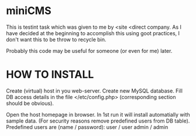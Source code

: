 miniCMS
=======

This is testint task which was given to me by &lt;site &lt;direct company.
As I have decided at the beginning to accomplish this using goot practices, I don't want this to be throw to recycle bin.

Probably this code may be useful for someone (or even for me) later.


HOW TO INSTALL
==============

Create (virtual) host in you web-server.
Create new MySQL database.
Fill DB access details in the file </etc/config.php> (corresponding section should be obvious).

Open the host homepage in browser. In 1st run it will install automatially with sample data.
(For security reasons remove predefined users from DB table).
Predefined users are (name / password): 
user / user
admin / admin
